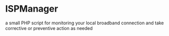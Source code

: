 # ISPManager
a small PHP script for monitoring your local broadband connection and take corrective or preventive action as needed

